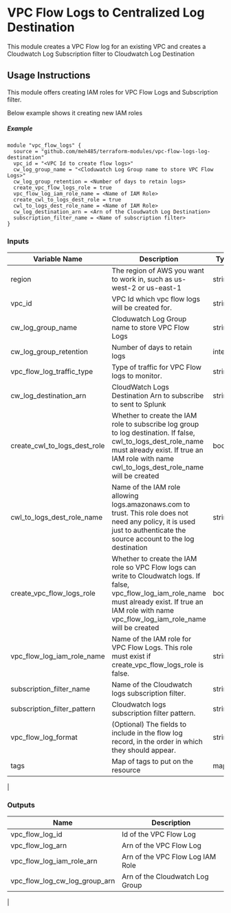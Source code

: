 # VPC Flow Logs to Centralized Log Destination

This module creates a VPC Flow log for an existing VPC and creates a Cloudwatch Log Subscription filter to Cloudwatch Log Destination

## Usage Instructions

This module offers creating IAM roles for VPC Flow Logs and Subscription filter.

Below example shows it creating new IAM roles

##### Example
```
module "vpc_flow_logs" {
  source = "github.com/meh485/terraform-modules/vpc-flow-logs-log-destination"
  vpc_id = "<VPC Id to create flow logs>"
  cw_log_group_name = "<Cloduwatch Log Group name to store VPC Flow Logs>"
  cw_log_group_retention = <Number of days to retain logs>
  create_vpc_flow_logs_role = true
  vpc_flow_log_iam_role_name = <Name of IAM Role>
  create_cwl_to_logs_dest_role = true
  cwl_to_logs_dest_role_name = <Name of IAM Role>
  cw_log_destination_arn = <Arn of the Cloudwatch Log Destination>
  subscription_filter_name = <Name of subscription filter>
}

```

### Inputs

| Variable Name | Description | Type  | Default | Required |
|---------------|-------------|-------|---------|----------|
| region | The region of AWS you want to work in, such as us-west-2 or us-east-1 | string | - | yes |
| vpc_id | VPC Id which vpc flow logs will be created for. | string | - | yes |
| cw_log_group_name | Cloduwatch Log Group name to store VPC Flow Logs | string | - | yes |
| cw_log_group_retention | Number of days to retain logs | integer | `7` | no |
| vpc_flow_log_traffic_type | Type of traffic for VPC Flow logs to monitor. | string | `ALL` | no |
| cw_log_destination_arn | CloudWatch Logs Destination Arn to subscribe to sent to Splunk | string | - | yes |
| create_cwl_to_logs_dest_role  | Whether to create the IAM role to subscribe log group to log destination. If false, cwl_to_logs_dest_role_name must already exist. If true an IAM role with name cwl_to_logs_dest_role_name will be created | bool | - | yes |
| cwl_to_logs_dest_role_name | Name of the IAM role allowing logs.amazonaws.com to trust. This role does not need any policy, it is used just to authenticate the source account to the log destination | string | - | yes |
| create_vpc_flow_logs_role | Whether to create the IAM role so VPC Flow logs can write to Cloudwatch logs. If false, vpc_flow_log_iam_role_name must already exist. If true an IAM role with name vpc_flow_log_iam_role_name will be created | bool | - | yes |
| vpc_flow_log_iam_role_name | Name of the IAM role for VPC Flow Logs. This role must exist if create_vpc_flow_logs_role is false. | string | - | yes |
| subscription_filter_name | Name of the Cloudwatch logs subscription filter. | string | - | yes |
| subscription_filter_pattern | Cloudwatch logs subscription filter pattern. | string | `""` | no |
| vpc_flow_log_format | (Optional) The fields to include in the flow log record, in the order in which they should appear. | string | `null` | no |
| tags | Map of tags to put on the resource | map | `null` | no |
|

### Outputs

| Name | Description |
|------|-------------|
| vpc_flow_log_id | Id of the VPC Flow Log |
| vpc_flow_log_arn | Arn of the VPC Flow Log |
| vpc_flow_log_iam_role_arn | Arn of the VPC Flow Log IAM Role |
| vpc_flow_log_cw_log_group_arn | Arn of the Cloudwatch Log Group |
|
